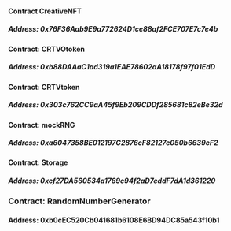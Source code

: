#### Contract CreativeNFT
##### Address: 0x76F36Aab9E9a772624D1ce88af2FCE707E7c7e4b

#### Contract: CRTVOtoken
##### Address: 0xb88DAAaC1ad319a1EAE78602aA18178f97f01EdD

#### Contract: CRTVtoken
##### Address: 0x303c762CC9aA45f9Eb209CDDf285681c82eBe32d

#### Contract: mockRNG
##### Address: 0xa6047358BE012197C2876cF82127e050b6639cF2

#### Contract: Storage
##### Address: 0xcf27DA560534a1769c94f2aD7eddF7dA1d361220

### Contract: RandomNumberGenerator
#### Address: 0xb0cEC520Cb041681b6108E6BD94DC85a543f10b1
